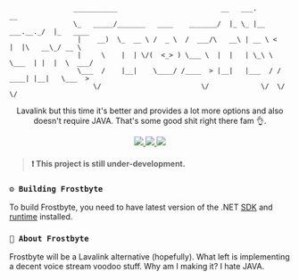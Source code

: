 ```
                ___________                          __   ___.              __           
                \_   _____/_______   ____    _______/  |_ \_ |__   ___.__._/  |_   ____  
                 |    __)  \_  __ \ /  _ \  /  ___/\   __\ | __ \ <   |  |\   __\_/ __ \ 
                 |     \    |  | \/(  <_> ) \___ \  |  |   | \_\ \ \___  | |  |  \  ___/ 
                 \___  /    |__|    \____/ /____  > |__|   |___  / / ____| |__|   \___  >
                     \/                         \/             \/  \/                 \/ 
```
<p align="center">
	<p align="center">
        Lavalink but this time it's better and provides a lot more options and also doesn't require JAVA. That's some good shit right there 
    fam 👌.
    </p>
    <p align="center">
	    <a href="https://discord.gg/ZJaVXK8">
		    <img src="https://img.shields.io/badge/Discord-Support-%237289DA.svg?logo=discord&style=for-the-badge&logoWidth=20&labelColor=0d0d0d" />
	    </a>
	    <a href="https://travis-ci.com/Yucked/Frostbyte">
		    <img src="https://img.shields.io/travis/com/yucked/frostbyte.svg?color=1ac9ed&label=Travis-CI&logo=travis&style=for-the-badge&logoWidth=20&labelColor=0d0d0d" />
	    </a>
  	    <a href="http://buymeacoff.ee/Yucked">
		    <img src="https://img.shields.io/badge/Buy%20Me%20A-Coffee-%23FF813F.svg?logo=buy-me-a-coffee&style=for-the-badge&logoWidth=20&labelColor=0d0d0d" />
	    </a> 
    </p>
</p>


> #### ❗ This project is still under-development.

### `⚙ Building Frostbyte`
To build Frostbyte, you need to have latest version of the .NET [SDK](https://github.com/dotnet/core-sdk/blob/master/README.md#installers-and-binaries) and [runtime](https://github.com/dotnet/core-setup/blob/master/README.md#daily-builds) installed.


### `📔 About Frostbyte`
Frostbyte will be a Lavalink alternative (hopefully). What left is implementing a decent voice stream voodoo stuff. Why am I making it? I hate JAVA.
